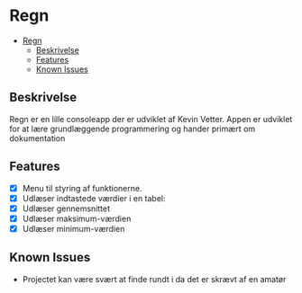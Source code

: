 # Regn
- [Regn](#regn)
  - [Beskrivelse](#beskrivelse)
  - [Features](#features)
  - [Known Issues](#known-issues)

## Beskrivelse 
 Regn er en lille consoleapp der er udviklet af Kevin Vetter. Appen er udviklet for at lære grundlæggende programmering og hander primært om dokumentation

## Features
* [x] Menu til styring af funktionerne.
* [x] Udlæser indtastede værdier i en tabel:
* [x] Udlæser gennemsnittet
* [x] Udlæser maksimum-værdien
* [x] Udlæser minimum-værdien

## Known Issues
* Projectet kan være svært at finde rundt i da det er skrævt af en amatør
